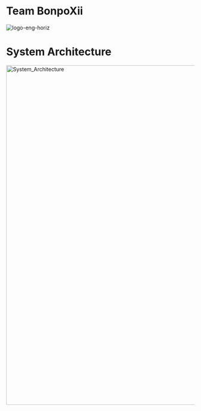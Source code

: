 # Team BonpoXii
![logo-eng-horiz](https://github.com/user-attachments/assets/db143ba3-1688-4657-a907-c6e8746655c8)

# System Architecture
<img width="907" alt="System_Architecture" src="https://github.com/user-attachments/assets/e1efbc3e-5ed2-4052-8c95-53a3a6636e79">
